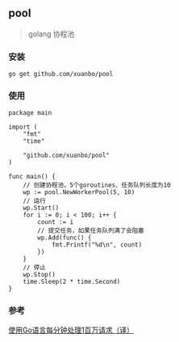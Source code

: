 ## pool

> golang 协程池

### 安装

```
go get github.com/xuanbo/pool
```

### 使用

```
package main

import (
    "fmt"
    "time"

    "github.com/xuanbo/pool"
)

func main() {
    // 创建协程池，5个goroutines、任务队列长度为10
    wp := pool.NewWorkerPool(5, 10)
    // 运行
    wp.Start()
    for i := 0; i < 100; i++ {
        count := i
        // 提交任务，如果任务队列满了会阻塞
        wp.Add(func() {
            fmt.Printf("%d\n", count)
        })
    }
    // 停止
    wp.Stop()
    time.Sleep(2 * time.Second)
}
```

### 参考

[使用Go语言每分钟处理1百万请求（译）](https://mp.weixin.qq.com/s?__biz=MjM5OTcxMzE0MQ==&mid=2653369770&idx=1&sn=044be64c577a11a9a13447b373e80082&chksm=bce4d5b08b935ca6ad59abb5cc733a341a5126fefc0e6600bd61c959969c5f77c95fbfb909e3&mpshare=1&scene=1&srcid=1010dpu0DlPHi6y1YmrixifX#rd)